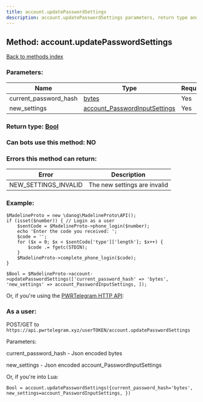 ```yaml
---
title: account.updatePasswordSettings
description: account.updatePasswordSettings parameters, return type and example
---
```

## Method: account.updatePasswordSettings  
[Back to methods index](index.md)


### Parameters:

| Name     |    Type       | Required |
|----------|---------------|----------|
|current\_password\_hash|[bytes](../types/bytes.md) | Yes|
|new\_settings|[account\_PasswordInputSettings](../types/account_PasswordInputSettings.md) | Yes|


### Return type: [Bool](../types/Bool.md)

### Can bots use this method: **NO**


### Errors this method can return:

| Error    | Description   |
|----------|---------------|
|NEW_SETTINGS_INVALID|The new settings are invalid|


### Example:


```
$MadelineProto = new \danog\MadelineProto\API();
if (isset($number)) { // Login as a user
    $sentCode = $MadelineProto->phone_login($number);
    echo 'Enter the code you received: ';
    $code = '';
    for ($x = 0; $x < $sentCode['type']['length']; $x++) {
        $code .= fgetc(STDIN);
    }
    $MadelineProto->complete_phone_login($code);
}

$Bool = $MadelineProto->account->updatePasswordSettings(['current_password_hash' => 'bytes', 'new_settings' => account_PasswordInputSettings, ]);
```

Or, if you're using the [PWRTelegram HTTP API](https://pwrtelegram.xyz):



### As a user:

POST/GET to `https://api.pwrtelegram.xyz/userTOKEN/account.updatePasswordSettings`

Parameters:

current_password_hash - Json encoded bytes

new_settings - Json encoded account_PasswordInputSettings




Or, if you're into Lua:

```
Bool = account.updatePasswordSettings({current_password_hash='bytes', new_settings=account_PasswordInputSettings, })
```

